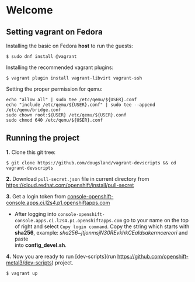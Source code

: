 # Welcome



## Setting vagrant on Fedora
Installing the basic on Fedora **host** to run the guests:

```
$ sudo dnf install @vagrant
```

Installing the recommended vagrant plugins:

```
$ vagrant plugin install vagrant-libvirt vagrant-ssh
```

Setting the proper permission for qemu:
```
echo "allow all" | sudo tee /etc/qemu/${USER}.conf
echo "include /etc/qemu/${USER}.conf" | sudo tee --append /etc/qemu/bridge.conf
sudo chown root:${USER} /etc/qemu/${USER}.conf
sudo chmod 640 /etc/qemu/${USER}.conf
```

## Running the project

**1.** Clone this git tree:
```
$ git clone https://github.com/dougsland/vagrant-devscripts && cd vagrant-devscripts
```

**2.** Download `pull-secret.json` file in current directory from https://cloud.redhat.com/openshift/install/pull-secret


**3.** Get a login token from [console-openshift-console.apps.ci.l2s4.p1.openshiftapps.com](console-openshift-console.apps.ci.l2s4.p1.openshiftapps.com)
- After logging into `console-openshift-console.apps.ci.l2s4.p1.openshiftapps.com` go to your name on the top of right
and select `Copy login command`. Copy the string which starts with **sha256**, example: *sha256~jtjonmsjN30REvkhkCEaldsakermcereori* and paste  
into **config_devel.sh**.


**4.** Now you are ready to run [dev-scripts](run https://github.com/openshift-metal3/dev-scripts) project.
```
$ vagrant up
```
